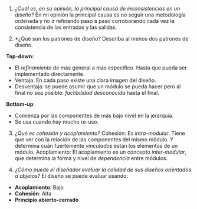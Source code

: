 1. _¿Cuál es, en su opinión, la principal causa de inconsistencias en un diseño?_
   En mi opinión la principal causa es no seguir una metodología ordenada y no ir refinando paso a paso corroborando cada vez la consistencia de las entradas y las salidas.

2. \*¿Qué son los patrones de diseño? Describa al menos dos patrones de diseño.
<!--A qué se refiere con patrones de diseño? -->

**Top-down:**

- El _refinamiento_ de más general a más especifico. Hasta que pueda ser implementado directamente.
- Ventaja: En cada paso existe una clara imagen del diseño.
- Desventaja: se puede asumir que un módulo se pueda hacer pero al final no sea posible: _factibilidad desconocida_ hasta el final.

**Bottom-up**:

- Comienza por las componentes de más bajo nivel en la jerarquía.
- Se usa cuando hay mucho re-uso.

3. _¿Qué es cohesión y acoplamiento?_
   Cohesión: Es _intra-modular_. Tiene que ver con la relación de las componentes del mismo módulo. Y determina cuán fuertemente _vinculados_ están los elementos de un módulo.
   Acoplamiento: El acoplamiento es un concepto _inter-modular_, que determina la forma y nivel de _dependencia_ entre módulos.

4. _¿Cómo puede el diseñador evaluar la calidad de sus diseños orientados a objetos?_
   El diseño se puede evaluar usando:

- **Acoplamiento**: Bajo
- **Cohesión**: Alta
- **Principio abierto-cerrado**
